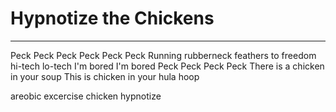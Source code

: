 # Hypnotize the Chickens
***
Peck Peck Peck Peck Peck Peck
Running rubberneck 
feathers to freedom
hi-tech lo-tech
I'm bored I'm bored
Peck Peck Peck Peck
There is a chicken in  your soup
This is chicken in your hula hoop

areobic excercise chicken hypnotize
